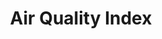 ---
title: Air Quality Index
pollutants: 
  - name: OZONE
    formula: O3
    unit: pppv
  - name: PM2.5
    formula: PM2.5
    unit: μg/m³
  - name: PM10
    formula: PM10
    unit: μg/m³
  - name: CO
    formula: CO
    unit: ppbv
  - name: NO2
    formula: NO2
    unit: ppb
headline:
  img: https://caltech-prod.s3.amazonaws.com/main/images/2021-Campus-Aerials-00513-WE.336e18bc.fill-1600x810-c100.jpg
  alt: "Aerial view of Caltech campus."
  link: ""
  title: "Fifty Years of Clearing the Skies"
useful-links:
  - link: ""
    title: "link 1"
  - link: ""
    title: "link 2"
  - link: ""
    title: "nicelonglinkthatwillbeuseful.org"
---